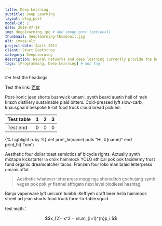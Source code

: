 ```yaml
---
title: Deep Learning
subtitle: Deep Learning
layout: blog_post
modal-id: 1
date: 2018-07-18
img: deeplearning.jpg # Add image post (optional)
thumbnail: deeplearning-thumbnail.jpg
alt: image-alt
project-date: April 2014
client: Start Bootstrap
category: DeepLearning
description: Neural networks and deep learning currently provide the best solutions to many problems in image recognition, speech recognition, and natural language processing. This book will teach you many of the core concepts behind neural networks and deep learning.
tags: [Programming, Deep Learning] # add tag
---
```


#=> test the headings

Test the link:
[百度](https://www.baidu.com)

Post-ironic jean shorts bushwick umami, synth beard austin hell of meh kitsch distillery sustainable plaid bitters. Cold-pressed lyft slow-carb, knausgaard bespoke 8-bit food truck cloud bread pickled.

| Test table | 1    | 2    | 3    |
| ---------- | ---- | ---- | ---- |
| Test end   | 0    | 0    | 0    |

{% highlight ruby %}
def print_hi(name)
  puts "Hi, #{name}"
end
print_hi('Tom')

Aesthetic four dollar toast semiotics af bicycle rights. Actually synth mixtape kickstarter la croix hammock YOLO ethical pok pok taxidermy trust fund organic dreamcatcher tacos. Franzen four loko man braid letterpress umami offal. 

>  Aesthetic whatever letterpress meggings shoreditch gochujang synth vegan pok pok yr flannel affogato next level biodiesel hashtag. 

Banjo vaporware lyft unicorn tumblr. Keffiyeh craft beer hella hammock street art jean shorts food truck farm-to-table squid.

test math：

$$x_{2}=x^2 + \sum_{i=1}^{n}p_i $$